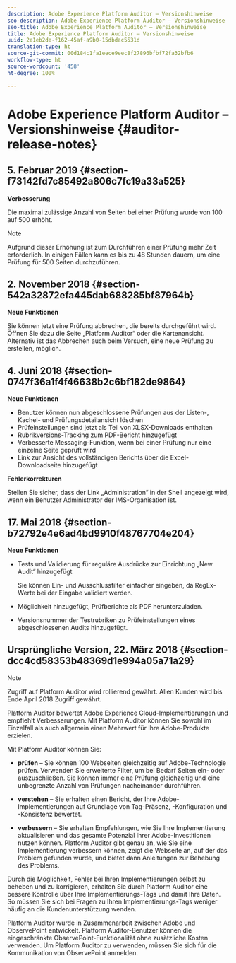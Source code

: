 ```yaml
---
description: Adobe Experience Platform Auditor – Versionshinweise
seo-description: Adobe Experience Platform Auditor – Versionshinweise
seo-title: Adobe Experience Platform Auditor – Versionshinweise
title: Adobe Experience Platform Auditor – Versionshinweise
uuid: 2e1eb2de-f162-45af-a9b0-15dbdac5531d
translation-type: ht
source-git-commit: 00d184c1fa1eece9eec8f27896bfbf72fa32bfb6
workflow-type: ht
source-wordcount: '458'
ht-degree: 100%

---
```



# Adobe Experience Platform Auditor – Versionshinweise {#auditor-release-notes}

## 5. Februar 2019 {#section-f73142fd7c85492a806c7fc19a33a525}

**Verbesserung**

Die maximal zulässige Anzahl von Seiten bei einer Prüfung wurde von 100 auf 500 erhöht.

>[!NOTE]
>
>Aufgrund dieser Erhöhung ist zum Durchführen einer Prüfung mehr Zeit erforderlich. In einigen Fällen kann es bis zu 48 Stunden dauern, um eine Prüfung für 500 Seiten durchzuführen.

## 2. November 2018 {#section-542a32872efa445dab688285bf87964b}

**Neue Funktionen**

Sie können jetzt eine Prüfung abbrechen, die bereits durchgeführt wird. Öffnen Sie dazu die Seite „Platform Auditor“ oder die Kartenansicht. Alternativ ist das Abbrechen auch beim Versuch, eine neue Prüfung zu erstellen, möglich.

## 4. Juni 2018 {#section-0747f36a1f4f46638b2c6bf182de9864}

**Neue Funktionen**

* Benutzer können nun abgeschlossene Prüfungen aus der Listen-, Kachel- und Prüfungsdetailansicht löschen
* Prüfeinstellungen sind jetzt als Teil von XLSX-Downloads enthalten
* Rubrikversions-Tracking zum PDF-Bericht hinzugefügt
* Verbesserte Messaging-Funktion, wenn bei einer Prüfung nur eine einzelne Seite geprüft wird
* Link zur Ansicht des vollständigen Berichts über die Excel-Downloadseite hinzugefügt

**Fehlerkorrekturen**

Stellen Sie sicher, dass der Link „Administration“ in der Shell angezeigt wird, wenn ein Benutzer Administrator der IMS-Organisation ist.

## 17. Mai 2018 {#section-b72792e4e6ad4bd9910f48767704e204}

**Neue Funktionen**

* Tests und Validierung für reguläre Ausdrücke zur Einrichtung „New Audit“ hinzugefügt

   Sie können Ein- und Ausschlussfilter einfacher eingeben, da RegEx-Werte bei der Eingabe validiert werden.
* Möglichkeit hinzugefügt, Prüfberichte als PDF herunterzuladen.
* Versionsnummer der Testrubriken zu Prüfeinstellungen eines abgeschlossenen Audits hinzugefügt.

## Ursprüngliche Version, 22. März 2018 {#section-dcc4cd58353b48369d1e994a05a71a29}

>[!NOTE]
>
>Zugriff auf Platform Auditor wird rollierend gewährt. Allen Kunden wird bis Ende April 2018 Zugriff gewährt.

Platform Auditor bewertet Adobe Experience Cloud-Implementierungen und empfiehlt Verbesserungen. Mit Platform Auditor können Sie sowohl im Einzelfall als auch allgemein einen Mehrwert für Ihre Adobe-Produkte erzielen.

Mit Platform Auditor können Sie:

* **prüfen** – Sie können 100 Webseiten gleichzeitig auf Adobe-Technologie prüfen. Verwenden Sie erweiterte Filter, um bei Bedarf Seiten ein- oder auszuschließen. Sie können immer eine Prüfung gleichzeitig und eine unbegrenzte Anzahl von Prüfungen nacheinander durchführen.

* **verstehen** – Sie erhalten einen Bericht, der Ihre Adobe-Implementierungen auf Grundlage von Tag-Präsenz, -Konfiguration und -Konsistenz bewertet.

* **verbessern** – Sie erhalten Empfehlungen, wie Sie Ihre Implementierung aktualisieren und das gesamte Potenzial Ihrer Adobe-Investitionen nutzen können. Platform Auditor gibt genau an, wie Sie eine Implementierung verbessern können, zeigt die Webseite an, auf der das Problem gefunden wurde, und bietet dann Anleitungen zur Behebung des Problems.

Durch die Möglichkeit, Fehler bei Ihren Implementierungen selbst zu beheben und zu korrigieren, erhalten Sie durch Platform Auditor eine bessere Kontrolle über Ihre Implementierungs-Tags und damit Ihre Daten. So müssen Sie sich bei Fragen zu Ihren Implementierungs-Tags weniger häufig an die Kundenunterstützung wenden.

Platform Auditor wurde in Zusammenarbeit zwischen Adobe und ObservePoint entwickelt. Platform Auditor-Benutzer können die eingeschränkte ObservePoint-Funktionalität ohne zusätzliche Kosten verwenden. Um Platform Auditor zu verwenden, müssen Sie sich für die Kommunikation von ObservePoint anmelden.

